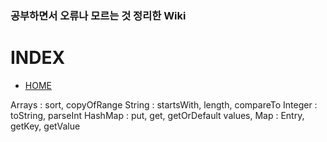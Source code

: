 ### 공부하면서 오류나 모르는 것 정리한 Wiki

# INDEX
* [HOME](https://github.com/kkoon9/Computer-Science/wiki)

Arrays : sort, copyOfRange
String : startsWith, length, compareTo
Integer : toString, parseInt
HashMap : put, get, getOrDefault values, 
Map : Entry, getKey, getValue
